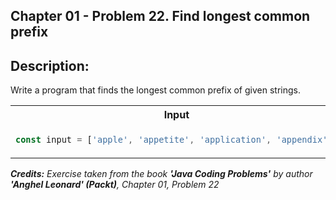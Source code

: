 ## Chapter 01 - Problem 22. Find longest common prefix

## Description:

Write a program that finds the longest common prefix of given strings.

<table>
  <tr>
    <th> Input </th> <th> Result </th>
  </tr>
  <tr>
    <td>

```javascript
const input = ['apple', 'appetite', 'application', 'appendix'];
```

  </td>
<td>

```javascript
'app'
```

  </td>
  </tr>

</table>

_<strong>Credits:</strong> Exercise taken from the book <strong>'Java Coding Problems'</strong> by author <strong>'Anghel Leonard' (Packt)</strong>, Chapter 01, Problem 22_
